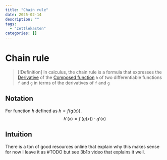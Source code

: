 ```yaml
---
title: "Chain rule"
date: 2025-02-14
description: ""
tags: 
  - "zettlekasten"
categories: []
---
```


# Chain rule
> [!Definition]
> In calculus, the chain rule is a formula that expresses the [Derivative](Derivative.md) of the [Composed function](Composed%20function.md) `h` of two differentiable functions `f` and `g` in terms of the derivatives of `f` and `g` 

## Notation
For function $h$ defined as $h = f(g(x))$. 
$$h'(x) = f'(g(x)) \cdot g'(x)$$
## Intuition
There is a ton of good resources online that explain why this makes sense for now I leave it as #TODO  but see 3b1b video that explains it well. 
